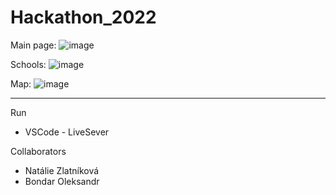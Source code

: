 # Hackathon_2022

Main page:
![image](https://github.com/user-attachments/assets/ebb00eb2-d9b8-41d8-8385-02b37c7513be)

Schools:
![image](https://github.com/user-attachments/assets/80aa6b15-a2bb-42bf-b2ef-3d5362d2df8d)

Map:
![image](https://github.com/user-attachments/assets/1774b9b7-7bc1-43e8-adde-8c489bbe1aa6)

<hr>

Run
* VSCode - LiveSever

Collaborators
* Natálie Zlatníková
* Bondar Oleksandr

